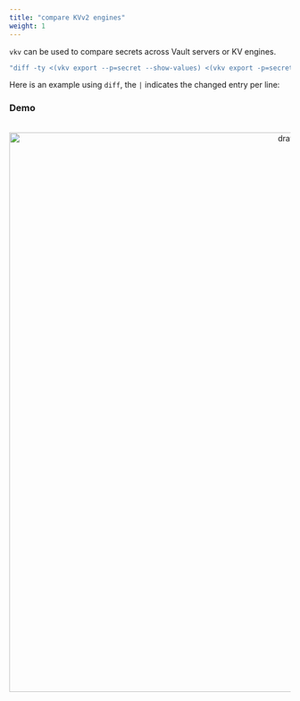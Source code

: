 ```yaml
---
title: "compare KVv2 engines"
weight: 1
---
```


`vkv` can be used to compare secrets across Vault servers or KV engines.

```bash
"diff -ty <(vkv export --p=secret --show-values) <(vkv export -p=secret_2 --show-values)"
```

Here is an example using `diff`, the `|` indicates the changed entry per line:

### Demo
<div align="center">
<br>
<img src="https://media.githubusercontent.com/media/FalcoSuessgott/vkv/master/www/static/images/diff.gif" alt="drawing" width="1000"/>
</div>
